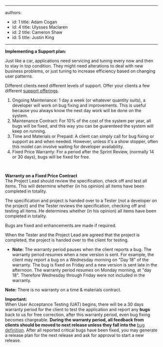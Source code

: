 

---
authors:
  - id: 1
    title: Adam Cogan
  - id: 4
    title: Ulysses Maclaren
  - id: 2
    title: Cameron Shaw
  - id: 5
    title: Justin King
---




<span class='intro'> <p><strong>Implementing a Support plan&#58;</strong></p><p>Just like a car, applications need servicing and tuning every now and then to stay in top condition. They might need 
alterations to deal with new business problems, or just tuning to increase efficiency based on changing user patterns.
</p> </span>

<p>Different clients need different levels of support. Offer your clients a few different <a href="http&#58;//www.ssw.com.au/ssw/Products/ProdCategory.aspx?CategoryID=8SUPP">support 
offerings</a>.</p><ol><li>Ongoing Maintenance&#58; 1 day a week (or whatever quantity suits), a developer will work on bug fixing and improvements. This is useful because you always know the next day work will be done on the system.</li><li>Maintenance Contract&#58; For 10% of the cost of the system per year, all bugs will be fixed, and this way you can be guarenteed the system will keep on running.</li><li>Time and Materials or Prepaid&#58; A client can simply call for bug fixing or support as and when needed. However, unless it's a show stopper, often this model can involve waiting for developer availability.</li><li>Fixed Price Warranty&#58; For a period after the Sprint Review, (normally 14 or 30 days), bugs will be fixed for free. </li></ol><p><strong></strong>&#160;</p><p><strong>Warranty on a Fixed Price Contract</strong><br>The Project Lead should review the specification, check off and test all items. This will determine whether (in his opinion) all items have been completed in totality.</p>
<p>The specification and project is handed over to a Tester (not a developer on the project) and the Tester reviews the specification, checking off and testing all items. He determines whether (in his opinion) all items have been completed in totality.</p>
<p>Bugs are fixed and enhancements are made if required.</p>
<p>When the Tester and the Project Lead are agreed that the project is completed, the project is handed over to the client for testing.</p>
        <ul>
            <li><strong>Note&#58;</strong> The warranty period pauses when the client reports a bug. The warranty period resumes when a new version is sent. For example, the client may report a bug on a Wednesday morning on &quot;Day 18&quot; of the warranty. The bug is fixed on Friday and a new version is sent late in the afternoon. The warranty period resumes on Monday morning, at &quot;day 18&quot;. Therefore Wednesday through Friday were not included in the warranty.</li></ul>
        <p><strong>Note&#58;</strong> There is no warranty on a time &amp; materials contract.</p><div class="greyBox"><strong>Important&#58;</strong><br>When User Acceptance Testing (UAT) begins, there will be a 30 days warranty period for the client to test the application and report any <strong>bugs</strong> back to us for free correction, after this warranty period, even bug fixing becomes chargeable. <strong>During the warranty period, all feedback from clients should be moved to next release unless they fall into the </strong> <a href="http&#58;//www.ssw.com.au/SSW/Redirect/SSW/RulestoSuccessfulProjects.htm"><font color="#333333">bug definition</font></a>. After all reported critical bugs have been fixed, you may generate a release plan for the next release and ask for approval to start a new release.</div><h4>&#160;</h4><p>&#160;</p>



